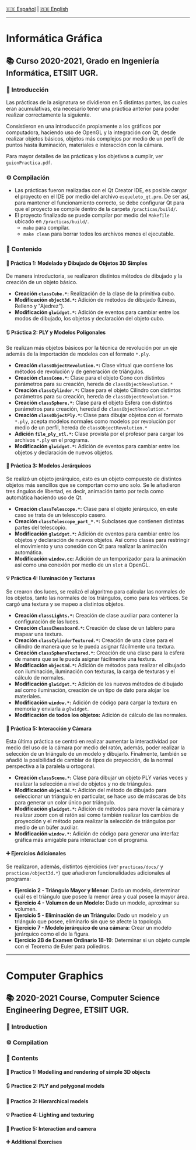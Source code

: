 [:es: Español](#informática-gráfica) | [:gb: English](#computer-graphics)

---
# Informática Gráfica #
##  :books: Curso 2020-2021, Grado en Ingeniería Informática, ETSIIT UGR.

### :pushpin: Introducción
Las prácticas de la asignatura se dividieron en 5 distintas partes, las cuales eran acumulativas, era necesario tener una práctica anterior para poder realizar correctamente la siguiente. 

Consistieron en una introducción propiamente a los gráficos por computadora, haciendo uso de OpenGL y la integración con Qt, desde realizar objetos básicos, objetos más complejos por medio de un perfil de puntos hasta iluminación, materiales e interacción con la cámara. 

Para mayor detalles de las prácticas y los objetivos a cumplir, ver `guionPractica.pdf`.

### :gear: Compilación
  * Las prácticas fueron realizadas con el Qt Creator IDE, es posible cargar el proyecto en el IDE por medio del archivo `esqueleto_qt.pro`. De ser así, para mantener el funcionamiento correcto, se debe configurar Qt para que el proyecto se compile dentro de la carpeta `/practicas/build/`.
  * El proyecto finalizado se puede compilar por medio del `Makefile` ubicado en `/practicas/build/`.
       * `make` para compilar.
       * `make clean` para borrar todos los archivos menos el ejecutable.

### :link: Contenido
#### :triangular_ruler: Práctica 1: Modelado y Dibujado de Objetos 3D Simples
De manera introductoria, se realizaron distintos métodos de dibujado y la creación de un objeto básico.

  * **Creación ```classCube.*```:** Realización de la clase de la primitiva cubo.
  * **Modificación ```object3d.*```:** Adición de métodos de dibujado (Líneas, Relleno y "Ajedrez").
  * **Modificación ```glwidget.*```:** Adición de eventos para cambiar entre los modos de dibujado, los objetos y declaración del objeto cubo.
    
#### :arrows_clockwise: Práctica 2: PLY y Modelos Poligonales
Se realizan más objetos básicos por la técnica de revolución por un eje además de la importación de modelos con el formato `*.ply`.

  * **Creación `classObjectRevolution.*`:** Clase virtual que contiene los métodos de revolución y de generación de triángulos.
  * **Creación `classCone.*`:** Clase para el objeto Cono con distintos parámetros para su creación, hereda de `classObjectRevolution.*`
  * **Creación `classCylinder.*`:** Clase para el objeto Cilindro con distintos parámetros para su creación, hereda de ``classObjectRevolution.*``
  * **Creación `classSphere.*`:** Clase para el objeto Esfera con distintos parámetros para creación, heredad de `classObjectRevolution.*`
  * **Creación `classObjectPly.*`:** Clase para dibujar objetos con el formato `*.ply`, acepta modelos normales como modelos por revolución por medio de un perfil, hereda de `classObjectRevolution.*` 
  * **Adición `file_ply_stl.*`:** Clase provista por el profesor para cargar los archivos `*.ply` en el programa.
  * **Modificación ```glwidget.*```:** Adición de eventos para cambiar entre los objetos y declaración de nuevos objetos.

#### :mechanical_arm: Práctica 3: Modelos Jerárquicos
Se realizó un objeto jerárquico, esto es un objeto compuesto de distintos objetos más sencillos que se comportan como uno solo. Se le añadieron tres ángulos de libertad, es decir, animación tanto por tecla como automática haciendo uso de Qt.

  * **Creación `classTelescope.*`:** Clase para el objeto jerárquico, en este caso se trata de un telescopio casero. 
  * **Creación `classTelescope_part_*.*`:** Subclases que contienen distintas partes del telescopio.
  * **Modificación ```glwidget.*```:** Adición de eventos para cambiar entre los objetos y declaración de nuevos objetos. Así como clases para restringir el movimiento y una conexión con Qt para realizar la animación automática.
  * **Modificación `window.cc`:** Adición de un temporizador para la animación así como una conexión por medio de un `slot` a OpenGL.

#### :bulb: Práctica 4: Iluminación y Texturas
Se crearon dos luces, se realizó el algoritmo para calcular las normales de los objetos, tanto las normales de los triángulos, como para los vértices. Se cargó una textura y se mapeo a distintos objetos.

  * **Creación `classLights.*`:** Creación de clase auxiliar para contener la configuración de las luces.
  * **Creación `classChessboard.*`:** Creación de clase de un tablero para mapear una textura.
  * **Creación `classCylinderTextured.*`:** Creación de una clase para el cilindro de manera que se le pueda asignar fácilmente una textura.
  * **Creación `classSphereTextured.*`:** Creación de una clase para la esfera de manera que se le pueda asignar fácilmente una textura.
  * **Modificación `object3d.*`:** Adición de métodos para realizar el dibujado con iluminación, iluminación con texturas, la carga de texturas y el cálculo de normales.
  * **Modificación `glwidget.*`:** Adición de los nuevos métodos de dibujado así como iluminación, creación de un tipo de dato para alojar los materiales.
  * **Modificación `window.*`:** Adición de código para cargar la textura en memoria y enviarla a `glwidget`.
  * **Modificación de todos los objetos:** Adición de cálculo de las normales.

#### :camera_flash: Práctica 5: Interacción y Cámara
Esta última práctica se centró en realizar aumentar la interactividad por medio del uso de la cámara por medio del ratón, además, poder realizar la selección de un triángulo de un modelo y dibujarlo. Finalmente, también se añadió la posibilidad de cambiar de tipos de proyección, de la normal perspectiva a la paralela u ortogonal.

  * **Creación `classScene.*`:** Clase para dibujar un objeto PLY varias veces y realizar la selección a nivel de objetos y no de triángulos.
  * **Modificación `object3d.*`:** Adición del método de dibujado para seleccionar un triángulo en particular, se hace uso de máscaras de bits para generar un color único por triángulo.
  * **Modificación `glwidget.*`:** Adición de métodos para mover la cámara y realizar zoom con el ratón asi como también realizar los cambios de proyección y el método para realizar la selección de triángulos por medio de un búfer auxiliar.
  * **Modificación `window.*`:** Adición de código para generar una interfaz gráfica más amigable para interactuar con el programa.

#### :heavy_plus_sign: Ejercicios Adicionales
Se realizaron, además, distintos ejercicios (ver `practicas/docs/` y `practicas/object3d.*`) que añadieron funcionalidades adicionales al programa:
  * **Ejercicio 2 - Triángulo Mayor y Menor:** Dado un modelo, determinar cuál es el triángulo que posee la menor área y cual posee la mayor área.
  * **Ejercicio 4 - Volumen de un Modelo:** Dado un modelo, aproximar su volumen.
  * **Ejercicio 5 - Eliminación de un Triángulo:** Dado un modelo y un triángulo que posee, eliminarlo sin que se afecte la topología.
  * **Ejercicio 7 - Modelo jerárquico de una cámara:** Crear un modelo jerárquico como el de la figura.
  * **Ejercicio 2B de Examen Ordinario 18-19**: Determinar si un objeto cumple con el Teorema de Euler para poliedros.
---
# Computer Graphics #
## :books: 2020-2021 Course, Computer Science Engineering Degree, ETSIIT UGR.
### :pushpin: Introduction


### :gear: Compilation

### :link: Contents
#### :triangular_ruler: Practice 1: Modelling and rendering of simple 3D objects
#### :arrows_clockwise: Practice 2: PLY and polygonal models
#### :mechanical_arm: Practice 3: Hierarchical models
#### :bulb: Practice 4: Lighting and texturing
#### :camera_flash: Practice 5: Interaction and camera
#### :heavy_plus_sign: Additional Exercises
